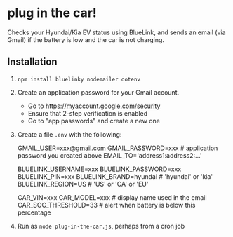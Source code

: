 # plug in the car!

Checks your Hyundai/Kia EV status using BlueLink,
and sends an email (via Gmail) if the battery is low
and the car is not charging.

## Installation

1. `npm install bluelinky nodemailer dotenv`

2. Create an application password for your Gmail account.

   * Go to https://myaccount.google.com/security
   * Ensure that 2-step verification is enabled
   * Go to "app passwords" and create a new one

3. Create a file `.env` with the following:

    GMAIL_USER=xxx@gmail.com
    GMAIL_PASSWORD=xxx # application password you created above
    EMAIL_TO='address1:address2:...'

    BLUELINK_USERNAME=xxx
    BLUELINK_PASSWORD=xxx
    BLUELINK_PIN=xxx
    BLUELINK_BRAND=hyundai # 'hyundai' or 'kia'
    BLUELINK_REGION=US # 'US' or 'CA' or 'EU'

    CAR_VIN=xxx
    CAR_MODEL=xxx # display name used in the email
    CAR_SOC_THRESHOLD=33 # alert when battery is below this percentage

4. Run as `node plug-in-the-car.js`, perhaps from a cron job
